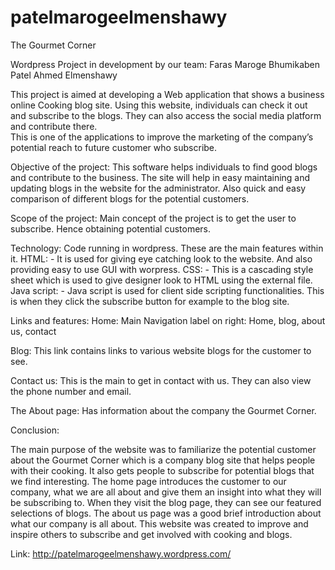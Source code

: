 # patelmarogeelmenshawy

The Gourmet Corner

Wordpress Project in development by our team:
Faras Maroge
Bhumikaben Patel
Ahmed Elmenshawy

This project is aimed at developing a Web application that shows a business online
Cooking blog site. Using this website, individuals can check it out and subscribe to the blogs.  They can also access the social media platform and contribute there.  
This is one of the applications to improve the marketing of the company’s potential reach to future customer who subscribe. 
 
 
Objective of the project:
This software helps individuals to find good blogs and contribute to the business. 
The site will help in easy maintaining and updating blogs in the website for the
administrator. Also quick and easy comparison of different blogs for the potential
customers.
 
Scope of the project:
Main concept of the project is to get the user to subscribe. Hence obtaining potential customers.
 

Technology: 
Code running in wordpress.  These are the main features within it.
HTML: - It is used for giving eye catching look to the website. And also providing easy to use GUI with worpress. 
CSS: - This is a cascading style sheet which is used to give designer look to HTML using the external file. 
Java script: - Java script is used for client side scripting functionalities.  This is when they click the subscribe button for example to the blog site.

Links and features:
Home:
Main Navigation label on right: Home, blog, about us, contact 

Blog:
This link contains links to various website blogs for the customer to see.  

Contact us:
This is the main to get in contact with us.  They can also view the phone number and email.

The About page:
Has information about the company the Gourmet Corner.

Conclusion:

The main purpose of the website was to familiarize the potential customer about the Gourmet Corner which is a company blog site that helps people with their cooking.  It also gets people to subscribe for potential blogs that we find interesting.  The home page introduces the customer to our company, what we are all about and give them an insight into what they will be subscribing to.  When they visit the blog page, they can see our featured selections of blogs.  The about us page was a good brief introduction about what our company is all about.  This website was created to improve and inspire others to subscribe and get involved with cooking and blogs.

Link:  http://patelmarogeelmenshawy.wordpress.com/
